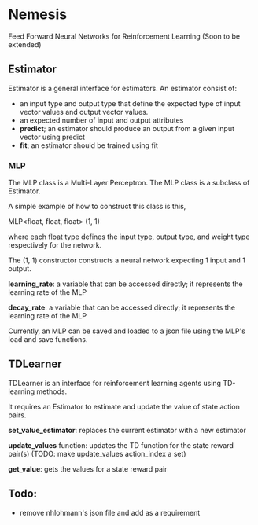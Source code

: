 # Nemesis
Feed Forward Neural Networks for Reinforcement Learning (Soon to be extended)


## Estimator
Estimator is a general interface for estimators.
An estimator consist of:
  * an input type and output type that define the expected type of input vector values and output vector values.
  * an expected number of input and output attributes
  * **predict**; an estimator should produce an output from a given input vector using predict
  * **fit**; an estimator should be trained using fit

### MLP
The MLP class is a Multi-Layer Perceptron. The MLP class is a subclass of Estimator.

A simple example of how to construct this class is this,

MLP<float, float, float> (1, 1)

where each float type defines the input type, output type, and weight type respectively for the network.

The (1, 1) constructor constructs a neural network expecting 1 input and 1 output.

**learning_rate**: a variable that can be accessed directly; it represents the learning rate of the MLP

**decay_rate**: a variable that can be accessed directly; it represents the learning rate of the MLP

Currently, an MLP can be saved and loaded to a json file using the MLP's load and save functions.

## TDLearner
TDLearner is an interface for reinforcement learning agents using TD-learning methods.

It requires an Estimator to estimate and update the value of state action pairs.

**set_value_estimator**: replaces the current estimator with a new estimator

**update_values** function: updates the TD function for the state reward pair(s) (TODO: make update_values action_index a set)

**get_value**: gets the values for a state reward pair

## Todo:
* remove nhlohmann's json file and add as a requirement
